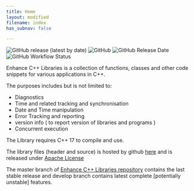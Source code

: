 ```yaml
---
title: Home
layout: modified
filename: index
has_subnav: false

---
```


![GitHub release (latest by date)](https://img.shields.io/github/v/release/harithmanoj/Enhance?label=stable%20release)
![GitHub](https://img.shields.io/github/license/harithmanoj/Enhance)
![GitHub Release Date](https://img.shields.io/github/release-date/harithmanoj/Enhance?label=Stable%20Release%20Date)
![GitHub Workflow Status](https://img.shields.io/github/workflow/status/harithmanoj/Enhance/Test)


Enhance C++ Libraries is a collection of functions, classes and other code snippets for 
various applications in C++.

The purposes includes but is not limited to:

- Diagnostics
- Time and related tracking and synchronisation
- Date and Time manipulation
- Error Tracking and reporting
- version info ( to report version of libraries and programs )
- Concurrent execution

The Library requires C++ 17 to compile and use.

The library files (header and source) is hosted by github 
[here](https://github.com/harithmanoj/Enhance) and is released under 
[Apache License](https://github.com/harithmanoj/Enhance/blob/master/License)

The master branch of [Enhance C++ Libraries repository](https://github.com/harithmanoj/Enhance) 
contains the last stable release and develop branch contains latest complete [potentially unstable] features.



